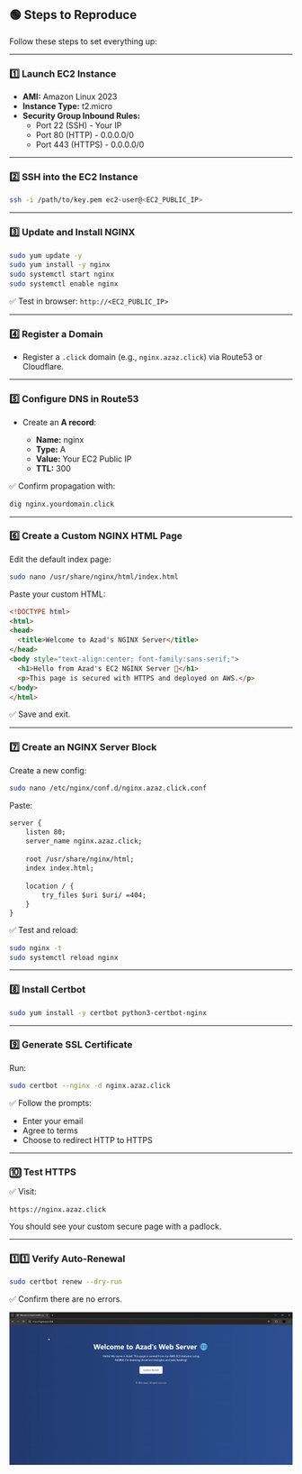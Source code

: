## 🟢 Steps to Reproduce

Follow these steps to set everything up:

---

### 1️⃣ Launch EC2 Instance

- **AMI:** Amazon Linux 2023
- **Instance Type:** t2.micro
- **Security Group Inbound Rules:**
  - Port 22 (SSH) - Your IP
  - Port 80 (HTTP) - 0.0.0.0/0
  - Port 443 (HTTPS) - 0.0.0.0/0

---

### 2️⃣ SSH into the EC2 Instance

```bash
ssh -i /path/to/key.pem ec2-user@<EC2_PUBLIC_IP>
```

---

### 3️⃣ Update and Install NGINX

```bash
sudo yum update -y
sudo yum install -y nginx
sudo systemctl start nginx
sudo systemctl enable nginx
```

✅ Test in browser: `http://<EC2_PUBLIC_IP>`

---

### 4️⃣ Register a Domain

- Register a `.click` domain (e.g., `nginx.azaz.click`) via Route53 or Cloudflare.

---

### 5️⃣ Configure DNS in Route53

- Create an **A record**:

  - **Name:** nginx
  - **Type:** A
  - **Value:** Your EC2 Public IP
  - **TTL:** 300

✅ Confirm propagation with:

```bash
dig nginx.yourdomain.click
```

---

### 6️⃣ Create a Custom NGINX HTML Page

Edit the default index page:

```bash
sudo nano /usr/share/nginx/html/index.html
```

Paste your custom HTML:

```html
<!DOCTYPE html>
<html>
<head>
  <title>Welcome to Azad's NGINX Server</title>
</head>
<body style="text-align:center; font-family:sans-serif;">
  <h1>Hello from Azad's EC2 NGINX Server 🚀</h1>
  <p>This page is secured with HTTPS and deployed on AWS.</p>
</body>
</html>
```

✅ Save and exit.

---

### 7️⃣ Create an NGINX Server Block

Create a new config:

```bash
sudo nano /etc/nginx/conf.d/nginx.azaz.click.conf
```

Paste:

```nginx
server {
    listen 80;
    server_name nginx.azaz.click;

    root /usr/share/nginx/html;
    index index.html;

    location / {
        try_files $uri $uri/ =404;
    }
}
```

✅ Test and reload:

```bash
sudo nginx -t
sudo systemctl reload nginx
```

---

### 8️⃣ Install Certbot

```bash
sudo yum install -y certbot python3-certbot-nginx
```

---

### 9️⃣ Generate SSL Certificate

Run:

```bash
sudo certbot --nginx -d nginx.azaz.click
```

✅ Follow the prompts:
- Enter your email
- Agree to terms
- Choose to redirect HTTP to HTTPS

---

### 🔟 Test HTTPS

✅ Visit:

```
https://nginx.azaz.click
```

You should see your custom secure page with a padlock.

---

### 1️⃣1️⃣ Verify Auto-Renewal

```bash
sudo certbot renew --dry-run
```

✅ Confirm there are no errors.

![NGINX Deployment Demo](nginx.gif)



